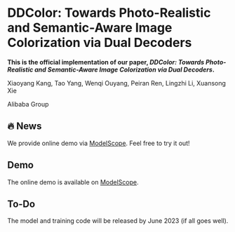 # DDColor: Towards Photo-Realistic and Semantic-Aware Image Colorization via Dual Decoders

**This is the official implementation of our paper, *DDColor: Towards Photo-Realistic and Semantic-Aware Image Colorization via Dual Decoders*.**

Xiaoyang Kang, Tao Yang, Wenqi Ouyang, Peiran Ren, Lingzhi Li, Xuansong Xie

Alibaba Group

## 🔥 News

We provide online demo via [ModelScope](https://modelscope.cn/models/damo/cv_ddcolor_image-colorization/summary). Feel free to try it out!

## Demo

The online demo is available on [ModelScope](https://modelscope.cn/models/damo/cv_ddcolor_image-colorization/summary).

## To-Do

The model and training code will be released by June 2023 (if all goes well).
